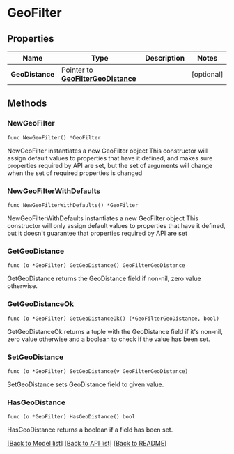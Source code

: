 # GeoFilter

## Properties

Name | Type | Description | Notes
------------ | ------------- | ------------- | -------------
**GeoDistance** | Pointer to [**GeoFilterGeoDistance**](GeoFilterGeoDistance.md) |  | [optional] 

## Methods

### NewGeoFilter

`func NewGeoFilter() *GeoFilter`

NewGeoFilter instantiates a new GeoFilter object
This constructor will assign default values to properties that have it defined,
and makes sure properties required by API are set, but the set of arguments
will change when the set of required properties is changed

### NewGeoFilterWithDefaults

`func NewGeoFilterWithDefaults() *GeoFilter`

NewGeoFilterWithDefaults instantiates a new GeoFilter object
This constructor will only assign default values to properties that have it defined,
but it doesn't guarantee that properties required by API are set

### GetGeoDistance

`func (o *GeoFilter) GetGeoDistance() GeoFilterGeoDistance`

GetGeoDistance returns the GeoDistance field if non-nil, zero value otherwise.

### GetGeoDistanceOk

`func (o *GeoFilter) GetGeoDistanceOk() (*GeoFilterGeoDistance, bool)`

GetGeoDistanceOk returns a tuple with the GeoDistance field if it's non-nil, zero value otherwise
and a boolean to check if the value has been set.

### SetGeoDistance

`func (o *GeoFilter) SetGeoDistance(v GeoFilterGeoDistance)`

SetGeoDistance sets GeoDistance field to given value.

### HasGeoDistance

`func (o *GeoFilter) HasGeoDistance() bool`

HasGeoDistance returns a boolean if a field has been set.


[[Back to Model list]](../README.md#documentation-for-models) [[Back to API list]](../README.md#documentation-for-api-endpoints) [[Back to README]](../README.md)



